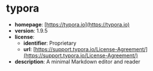 # typora

- **homepage**: [https://typora.io](https://typora.io)
- **version**: 1.9.5
- **license**:
  - **identifier**: Proprietary
  - **url**: [https://support.typora.io/License-Agreement/](https://support.typora.io/License-Agreement/)
- **description**: A minimal Markdown editor and reader


